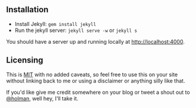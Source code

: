 

## Installation

- Install Jekyll: `gem install jekyll`
- Run the jekyll server: `jekyll serve -w` or `jekyll s`

You should have a server up and running locally at <http://localhost:4000>.

## Licensing

This is [MIT](https://github.com/holman/left/blob/master/LICENSE) with no
added caveats, so feel free to use this on your site without linking back to
me or using a disclaimer or anything silly like that.

If you'd like give me credit somewhere on your blog or tweet a shout out to
[@holman](https://twitter.com/holman), well hey, I'll take it.
